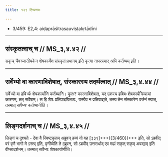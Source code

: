 ```yaml
---
title: १२९ टिप्पणयः

---
```

- 3/459: E2,4: aiḍaprāśitrasauviṣṭakṛtādīni

____________________________________________


## संस्कृतत्वाच् च // MS_३,४.४२ //

सकृच् चैवञ्जातीयकेन शेषकार्येण संस्कृतं प्रधानम् इति कृत्वा नापरस्माद् अपि कर्तव्यम् इति।


____________________________________________


## सर्वेभ्यो वा कारणाविशेषात्, संस्कारस्य तदर्थत्वात् // MS_३,४.४४ //

सर्वेभ्यो वा हविर्भ्यः शेषकार्याणि कर्तव्यानि। कुतः? कारणाविशेषात्, यद् एकस्य हविषः शेषकार्यक्रियायां कारणम्, तत् सर्वेषाम्। स हि शेषः प्रतिपादयितव्यः, यस्यैव न प्रतिपाद्यते, तस्य तेन संस्कारेण वर्जनं स्यात्, तस्मात् सर्वेभ्यः कर्तव्यानीति।


____________________________________________


## लिङ्गदर्शनाच् च // MS_३,४.४५ //

लिङ्गं च दृश्यते - देवा वै स्विष्टकृतम् अब्रुवन् हव्यं नो वह [३३९]+++({3/460})+++ इति, सो ऽब्रवीद् वरं वृणै भागो मे ऽस्त्व् इति, वृणीष्वेति ते ऽब्रुवन्, सो ऽब्रवीद् उत्तरार्धाद् एव मह्यं सकृत् सकृद् अवद्याद् इति वीप्सादर्शनम्। तस्मात् सर्वेभ्यः शेषकार्याणीति।